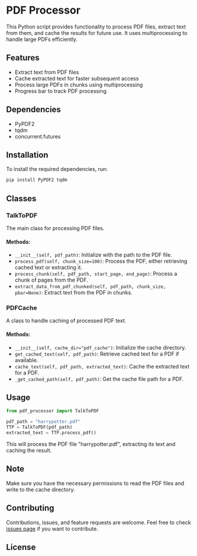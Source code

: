 # PDF Processor

This Python script provides functionality to process PDF files, extract text from them, and cache the results for future use. It uses multiprocessing to handle large PDFs efficiently.

## Features

- Extract text from PDF files
- Cache extracted text for faster subsequent access
- Process large PDFs in chunks using multiprocessing
- Progress bar to track PDF processing

## Dependencies

- PyPDF2
- tqdm
- concurrent.futures

## Installation

To install the required dependencies, run:

```bash
pip install PyPDF2 tqdm
```

## Classes

### TalkToPDF

The main class for processing PDF files.

#### Methods:

- `__init__(self, pdf_path)`: Initialize with the path to the PDF file.
- `process_pdf(self, chunk_size=100)`: Process the PDF, either retrieving cached text or extracting it.
- `process_chunk(self, pdf_path, start_page, end_page)`: Process a chunk of pages from the PDF.
- `extract_data_from_pdf_chunked(self, pdf_path, chunk_size, pbar=None)`: Extract text from the PDF in chunks.

### PDFCache

A class to handle caching of processed PDF text.

#### Methods:

- `__init__(self, cache_dir="pdf_cache")`: Initialize the cache directory.
- `get_cached_text(self, pdf_path)`: Retrieve cached text for a PDF if available.
- `cache_text(self, pdf_path, extracted_text)`: Cache the extracted text for a PDF.
- `_get_cached_path(self, pdf_path)`: Get the cache file path for a PDF.

## Usage

```python
from pdf_processor import TalkToPDF

pdf_path = "harrypotter.pdf"
TTP = TalkToPDF(pdf_path)
extracted_text = TTP.process_pdf()
```

This will process the PDF file "harrypotter.pdf", extracting its text and caching the result.

## Note

Make sure you have the necessary permissions to read the PDF files and write to the cache directory.

## Contributing

Contributions, issues, and feature requests are welcome. Feel free to check [issues page](https://github.com/ridersw/Talk-to-Files-Gen-AI/issues) if you want to contribute.

## License
